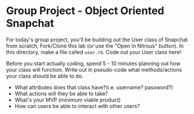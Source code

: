 # Group Project - Object Oriented Snapchat

For today's group project, you'll be building out the User class of Snapchat from scratch. Fork/Clone this lab (or use the "Open in Nitrous" button). In this directory, make a file called `user.rb`. Code out your User class here!

 Before you start actually coding, spend 5 - 10 minutes planning out how your class will function. Write out in pseudo-code what methods/actions your class should be able to do. 
+ What attributes does that class have?(i.e. username? password?)
+ What actions will they be able to take?
+ What's your MVP (minimum viable product)
+  How can users be able to interact with other users?




